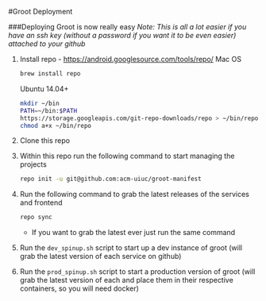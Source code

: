 #Groot Deployment 

###Deploying Groot is now really easy
*Note: This is all a lot easier if you have an ssh key (without a password if you want it to be even easier) attached to your github*

1. Install repo - https://android.googlesource.com/tools/repo/
    Mac OS
    ```sh
    brew install repo 
    ```

    Ubuntu 14.04+
    ```sh    
    mkdir ~/bin
    PATH=~/bin:$PATH
    https://storage.googleapis.com/git-repo-downloads/repo > ~/bin/repo
    chmod a+x ~/bin/repo
    ```
2. Clone this repo
3. Within this repo run the following command to start managing the projects
    ```sh    
    repo init -u git@github.com:acm-uiuc/groot-manifest
    ```
4. Run the following command to grab the latest releases of the services and frontend

    ```sh    
    repo sync
    ```

    - If you want to grab the latest ever just run the same command 
5. Run the ```dev_spinup.sh``` script to start up a dev instance of groot (will grab the latest version of each service on github)
6. Run the ```prod_spinup.sh``` script to start a production version of groot (will grab the latest version of each and place them in their respective containers, so you will need docker)
